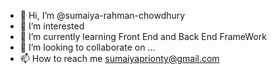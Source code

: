 - 👋 Hi, I’m @sumaiya-rahman-chowdhury
- 👀 I’m interested 
- 🌱 I’m currently learning Front End and Back End FrameWork
- 💞️ I’m looking to collaborate on ...
- 📫 How to reach me sumaiyaprionty@gmail.com

<!---
sumaiya-rahman-chowdhury/sumaiya-rahman-chowdhury is a ✨ special ✨ repository because its `README.md` (this file) appears on your GitHub profile.
You can click the Preview link to take a look at your changes.
--->

